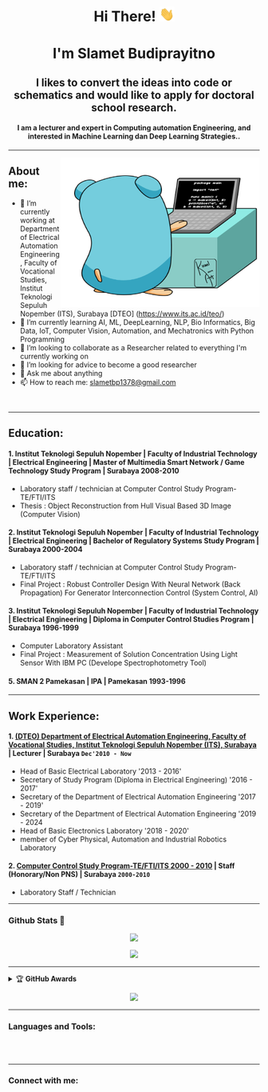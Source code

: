 <h1 align='center'> Hi There! <img src="https://github.com/SlametBp/SlametBp/blob/main/img/giphy.gif" width="30px"> </h1>

<h1 align='center'> I'm Slamet Budiprayitno </h1> 

<h2 align='center'>I likes to convert the ideas into code or schematics and would like to apply for doctoral school research.</h2>

<h4 align='center'>I am a lecturer and expert in Computing automation Engineering, and interested in Machine Learning dan Deep Learning Strategies..</h4>

---

<img align='right' src="https://github.com/SlametBp/SlametBp/blob/main/img/animate_programmer.gif" alt="Coder GIF" width="400" height="300">

## About me:
- 🔭 I’m currently working at Department of Electrical Automation Engineering, Faculty of Vocational Studies, Institut Teknologi Sepuluh Nopember (ITS), Surabaya [DTEO] (https://www.its.ac.id/teo/)
- 🌱 I’m currently learning AI, ML, DeepLearning, NLP, Bio Informatics, Big Data, IoT, Computer Vision, Automation, and Mechatronics with Python Programming
- 👯 I’m looking to collaborate as a Researcher related to everything I'm currently working on
- 🤔 I’m looking for advice to become a good researcher
- 💬 Ask me about anything
- 📫 How to reach me: slametbp1378@gmail.com

<br />

---
## Education:
#### 1. Institut Teknologi Sepuluh Nopember | Faculty of Industrial Technology | Electrical Engineering | Master of Multimedia Smart Network / Game Technology Study Program | Surabaya 2008-2010
- Laboratory staff / technician at Computer Control Study Program-TE/FTI/ITS
- Thesis : Object Reconstruction from Hull Visual Based 3D Image (Computer Vision)
#### 2. Institut Teknologi Sepuluh Nopember | Faculty of Industrial Technology | Electrical Engineering | Bachelor of Regulatory Systems Study Program | Surabaya 2000-2004
- Laboratory staff / technician at Computer Control Study Program-TE/FTI/ITS
- Final Project : Robust Controller Design With Neural Network (Back Propagation) For Generator Interconnection Control (System Control, AI)
#### 3. Institut Teknologi Sepuluh Nopember | Faculty of Industrial Technology | Electrical Engineering | Diploma in Computer Control Studies Program | Surabaya 1996-1999
- Computer Laboratory Assistant
- Final Project : Measurement of Solution Concentration Using Light Sensor With IBM PC (Develope Spectrophotometry Tool)
#### 5. SMAN 2 Pamekasan | IPA | Pamekasan 1993-1996

---
## Work Experience:
#### 1. [(DTEO) Department of Electrical Automation Engineering, Faculty of Vocational Studies, Institut Teknologi Sepuluh Nopember (ITS), Surabaya](https://www.its.ac.id/teo/) | Lecturer | Surabaya `Dec'2010 - Now`
   - Head of Basic Electrical Laboratory '2013 - 2016'
   - Secretary of Study Program (Diploma in Electrical Engineering) '2016 - 2017'
   - Secretary of the Department of Electrical Automation Engineering '2017 - 2019'
   - Secretary of the Department of Electrical Automation Engineering '2019 - 2024
   - Head of Basic Electronics Laboratory '2018 - 2020'
   - member of Cyber Physical, Automation and Industrial Robotics Laboratory
#### 2. [Computer Control Study Program-TE/FTI/ITS 2000 - 2010](http://www.ee.its.ac.id/webee/lang-in/profile/diploma3) | Staff (Honorary/Non PNS) | Surabaya `2000-2010`
   - Laboratory Staff / Technician

---
### Github Stats 🚀
<p align="center"><a href="https://github.com/SlametBp"><img src="https://github-readme-stats.vercel.app/api?username=SlametBp&show_icons=true&theme=radical"></a></p>
<p align="center"><a href="https://github.com/SlametBp"><img src="https://github-readme-stats.vercel.app/api/top-langs/?username=SlametBp&theme=radical&layout=compact"></a></p> 

---
<details>
    <summary>&#127942 <b>GitHub Awards</b>
    <p align="center"><a href="https://github.com/SlametBp"><img src="https://github-profile-trophy.vercel.app/?username=SlametBp"></a></p>
       
---
### Languages and Tools:



<br />
<br />

---
### Connect with me:



[webdev]: https://github.com/SlametBp/SlametBp

